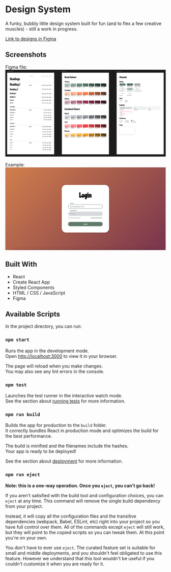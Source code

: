 # Design System

A funky, bubbly little design system built for fun (and to flex a few creative muscles) - still a work in progress.

[Link to designs in Figma]([https://www.figma.com/design/dfABnd4s7WcRmF2qGb6lfU/Design-System-1?node-id=0-1&t=XeHCOsiKlzTHMIwm-1](https://www.figma.com/proto/dfABnd4s7WcRmF2qGb6lfU/Design-System-1?node-id=1-3&p=f&t=dCUviZEEPrjP5SbH-1&scaling=min-zoom&content-scaling=fixed&page-id=0%3A1&starting-point-node-id=1%3A3))

## Screenshots

Figma file:
![Figma File](./src/assets/figma.png)

Example:
![Usage Example](./src/assets/example.png)

## Built With

- React
- Create React App
- Styled Components
- HTML / CSS / JavaScript
- Figma

## Available Scripts

In the project directory, you can run:

### `npm start`

Runs the app in the development mode.\
Open [http://localhost:3000](http://localhost:3000) to view it in your browser.

The page will reload when you make changes.\
You may also see any lint errors in the console.

### `npm test`

Launches the test runner in the interactive watch mode.\
See the section about [running tests](https://facebook.github.io/create-react-app/docs/running-tests) for more information.

### `npm run build`

Builds the app for production to the `build` folder.\
It correctly bundles React in production mode and optimizes the build for the best performance.

The build is minified and the filenames include the hashes.\
Your app is ready to be deployed!

See the section about [deployment](https://facebook.github.io/create-react-app/docs/deployment) for more information.

### `npm run eject`

**Note: this is a one-way operation. Once you `eject`, you can't go back!**

If you aren't satisfied with the build tool and configuration choices, you can `eject` at any time. This command will remove the single build dependency from your project.

Instead, it will copy all the configuration files and the transitive dependencies (webpack, Babel, ESLint, etc) right into your project so you have full control over them. All of the commands except `eject` will still work, but they will point to the copied scripts so you can tweak them. At this point you're on your own.

You don't have to ever use `eject`. The curated feature set is suitable for small and middle deployments, and you shouldn't feel obligated to use this feature. However we understand that this tool wouldn't be useful if you couldn't customize it when you are ready for it.
